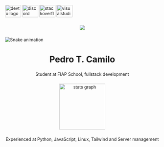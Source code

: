 <div align="left">
  <img src="https://raw.githubusercontent.com/maurodesouza/profile-readme-generator/master/src/assets/icons/social/devto/default.svg" width="52" height="40" alt="devto logo"  />
  <img src="https://raw.githubusercontent.com/maurodesouza/profile-readme-generator/master/src/assets/icons/social/discord/default.svg" width="52" height="40" alt="discord logo"  />
  <img src="https://raw.githubusercontent.com/maurodesouza/profile-readme-generator/master/src/assets/icons/social/stackoverflow/default.svg" width="52" height="40" alt="stackoverflow logo"  />
  <img src="https://raw.githubusercontent.com/maurodesouza/profile-readme-generator/master/src/assets/icons/social/visualstudio/default.svg" width="52" height="40" alt="visualstudio logo"  />
</div>

###

<div align="center">
  <img src="https://profile-counter.glitch.me/pedrotcamilo/count.svg?"  />
</div>

###

<img src="https://raw.githubusercontent.com/pedrotcamilo/pedrotcamilo/output/snake.svg" alt="Snake animation" />

###

<h1 align="center">Pedro T. Camilo</h1>

###

<p align="center">Student at FIAP School, fullstack development</p>

###

<div align="center">
  <img src="https://github-readme-stats.vercel.app/api?username=pedrotcamilo&hide_title=true&hide_rank=false&show_icons=true&include_all_commits=true&count_private=true&disable_animations=false&theme=dark&locale=en&hide_border=false&order=1" height="150" alt="stats graph"  />
</div>

###

<p align="center">Experienced at Python, JavaScript, Linux, Tailwind and Server management</p>

###
